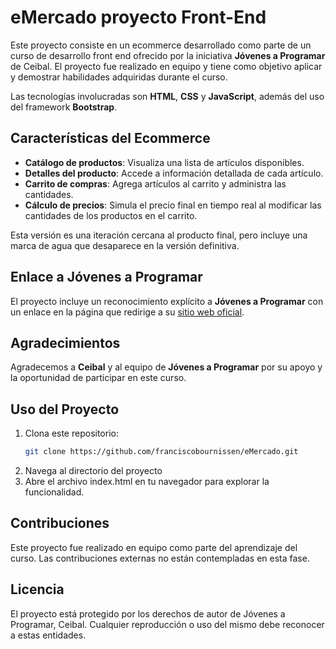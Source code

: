 # eMercado proyecto Front-End

Este proyecto consiste en un ecommerce desarrollado como parte de un curso de desarrollo front end ofrecido por la iniciativa **Jóvenes a Programar** de Ceibal. El proyecto fue realizado en equipo y tiene como objetivo aplicar y demostrar habilidades adquiridas durante el curso.

Las tecnologías involucradas son **HTML**, **CSS** y **JavaScript**, además del uso del framework **Bootstrap**.

## Características del Ecommerce

- **Catálogo de productos**: Visualiza una lista de artículos disponibles.
- **Detalles del producto**: Accede a información detallada de cada artículo.
- **Carrito de compras**: Agrega artículos al carrito y administra las cantidades.
- **Cálculo de precios**: Simula el precio final en tiempo real al modificar las cantidades de los productos en el carrito.

Esta versión es una iteración cercana al producto final, pero incluye una marca de agua que desaparece en la versión definitiva.

## Enlace a Jóvenes a Programar

El proyecto incluye un reconocimiento explícito a **Jóvenes a Programar** con un enlace en la página que redirige a su [sitio web oficial](https://www.jovenesaprogramar.edu.uy).

## Agradecimientos

Agradecemos a **Ceibal** y al equipo de **Jóvenes a Programar** por su apoyo y la oportunidad de participar en este curso. 

## Uso del Proyecto

1. Clona este repositorio:
   ```bash
   git clone https://github.com/franciscobournissen/eMercado.git
2. Navega al directorio del proyecto
3. Abre el archivo index.html en tu navegador para explorar la funcionalidad.

## Contribuciones
Este proyecto fue realizado en equipo como parte del aprendizaje del curso. Las contribuciones externas no están contempladas en esta fase.

## Licencia
El proyecto está protegido por los derechos de autor de Jóvenes a Programar, Ceibal. Cualquier reproducción o uso del mismo debe reconocer a estas entidades.
